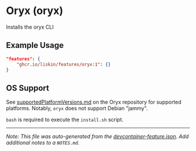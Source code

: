 
# Oryx (oryx)

Installs the oryx CLI

## Example Usage

```json
"features": {
    "ghcr.io/liskin/features/oryx:1": {}
}
```





## OS Support

See [supportedPlatformVersions.md](https://github.com/microsoft/Oryx/blob/main/doc/supportedPlatformVersions.md) on the Oryx repository for supported platforms.  Notably, `oryx` does not support Debian "jammy".

`bash` is required to execute the `install.sh` script.


---

_Note: This file was auto-generated from the [devcontainer-feature.json](https://github.com/liskin/features/blob/main/src/oryx/devcontainer-feature.json).  Add additional notes to a `NOTES.md`._
